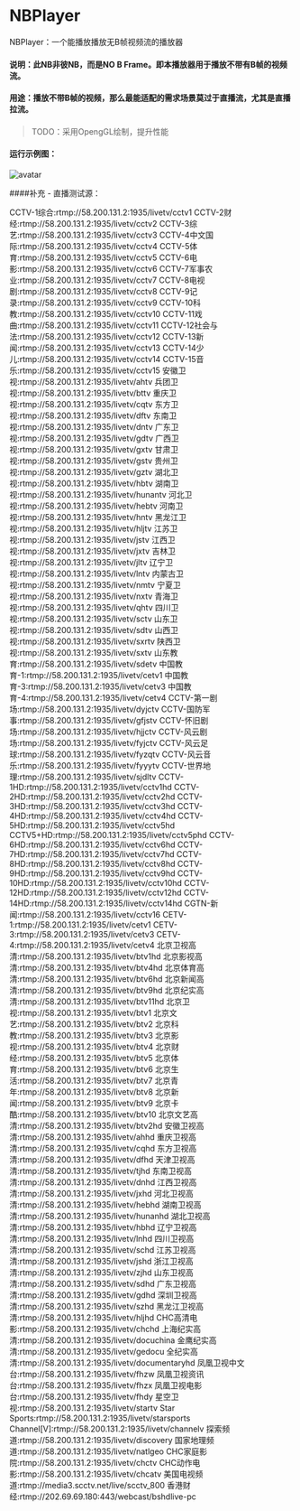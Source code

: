 # NBPlayer
NBPlayer：一个能播放播放无B帧视频流的播放器

#### 说明：此NB非彼NB，而是NO B Frame。即本播放器用于播放不带有B帧的视频流。


#### 用途：播放不带B帧的视频，那么最能适配的需求场景莫过于直播流，尤其是直播拉流。

#### 

> TODO：采用OpengGL绘制，提升性能


#### 运行示例图：
![avatar](https://github.com/renhui/NBPlayer/blob/master/NBPlayer/Screenshot.png)



####补充  - 直播测试源：

CCTV-1综合:rtmp://58.200.131.2:1935/livetv/cctv1
CCTV-2财经:rtmp://58.200.131.2:1935/livetv/cctv2
CCTV-3综艺:rtmp://58.200.131.2:1935/livetv/cctv3
CCTV-4中文国际:rtmp://58.200.131.2:1935/livetv/cctv4
CCTV-5体育:rtmp://58.200.131.2:1935/livetv/cctv5
CCTV-6电影:rtmp://58.200.131.2:1935/livetv/cctv6
CCTV-7军事农业:rtmp://58.200.131.2:1935/livetv/cctv7
CCTV-8电视剧:rtmp://58.200.131.2:1935/livetv/cctv8
CCTV-9记录:rtmp://58.200.131.2:1935/livetv/cctv9
CCTV-10科教:rtmp://58.200.131.2:1935/livetv/cctv10
CCTV-11戏曲:rtmp://58.200.131.2:1935/livetv/cctv11
CCTV-12社会与法:rtmp://58.200.131.2:1935/livetv/cctv12
CCTV-13新闻:rtmp://58.200.131.2:1935/livetv/cctv13
CCTV-14少儿:rtmp://58.200.131.2:1935/livetv/cctv14
CCTV-15音乐:rtmp://58.200.131.2:1935/livetv/cctv15
安徽卫视:rtmp://58.200.131.2:1935/livetv/ahtv
兵团卫视:rtmp://58.200.131.2:1935/livetv/bttv
重庆卫视:rtmp://58.200.131.2:1935/livetv/cqtv
东方卫视:rtmp://58.200.131.2:1935/livetv/dftv
东南卫视:rtmp://58.200.131.2:1935/livetv/dntv
广东卫视:rtmp://58.200.131.2:1935/livetv/gdtv
广西卫视:rtmp://58.200.131.2:1935/livetv/gxtv
甘肃卫视:rtmp://58.200.131.2:1935/livetv/gstv
贵州卫视:rtmp://58.200.131.2:1935/livetv/gztv
湖北卫视:rtmp://58.200.131.2:1935/livetv/hbtv
湖南卫视:rtmp://58.200.131.2:1935/livetv/hunantv
河北卫视:rtmp://58.200.131.2:1935/livetv/hebtv
河南卫视:rtmp://58.200.131.2:1935/livetv/hntv
黑龙江卫视:rtmp://58.200.131.2:1935/livetv/hljtv
江苏卫视:rtmp://58.200.131.2:1935/livetv/jstv
江西卫视:rtmp://58.200.131.2:1935/livetv/jxtv
吉林卫视:rtmp://58.200.131.2:1935/livetv/jltv
辽宁卫视:rtmp://58.200.131.2:1935/livetv/lntv
内蒙古卫视:rtmp://58.200.131.2:1935/livetv/nmtv
宁夏卫视:rtmp://58.200.131.2:1935/livetv/nxtv
青海卫视:rtmp://58.200.131.2:1935/livetv/qhtv
四川卫视:rtmp://58.200.131.2:1935/livetv/sctv
山东卫视:rtmp://58.200.131.2:1935/livetv/sdtv
山西卫视:rtmp://58.200.131.2:1935/livetv/sxrtv
陕西卫视:rtmp://58.200.131.2:1935/livetv/sxtv
山东教育:rtmp://58.200.131.2:1935/livetv/sdetv
中国教育-1:rtmp://58.200.131.2:1935/livetv/cetv1
中国教育-3:rtmp://58.200.131.2:1935/livetv/cetv3
中国教育-4:rtmp://58.200.131.2:1935/livetv/cetv4
CCTV-第一剧场:rtmp://58.200.131.2:1935/livetv/dyjctv
CCTV-国防军事:rtmp://58.200.131.2:1935/livetv/gfjstv
CCTV-怀旧剧场:rtmp://58.200.131.2:1935/livetv/hjjctv
CCTV-风云剧场:rtmp://58.200.131.2:1935/livetv/fyjctv
CCTV-风云足球:rtmp://58.200.131.2:1935/livetv/fyzqtv
CCTV-风云音乐:rtmp://58.200.131.2:1935/livetv/fyyytv
CCTV-世界地理:rtmp://58.200.131.2:1935/livetv/sjdltv
CCTV-1HD:rtmp://58.200.131.2:1935/livetv/cctv1hd
CCTV-2HD:rtmp://58.200.131.2:1935/livetv/cctv2hd
CCTV-3HD:rtmp://58.200.131.2:1935/livetv/cctv3hd
CCTV-4HD:rtmp://58.200.131.2:1935/livetv/cctv4hd
CCTV-5HD:rtmp://58.200.131.2:1935/livetv/cctv5hd
CCTV5+HD:rtmp://58.200.131.2:1935/livetv/cctv5phd
CCTV-6HD:rtmp://58.200.131.2:1935/livetv/cctv6hd
CCTV-7HD:rtmp://58.200.131.2:1935/livetv/cctv7hd
CCTV-8HD:rtmp://58.200.131.2:1935/livetv/cctv8hd
CCTV-9HD:rtmp://58.200.131.2:1935/livetv/cctv9hd
CCTV-10HD:rtmp://58.200.131.2:1935/livetv/cctv10hd
CCTV-12HD:rtmp://58.200.131.2:1935/livetv/cctv12hd
CCTV-14HD:rtmp://58.200.131.2:1935/livetv/cctv14hd
CGTN-新闻:rtmp://58.200.131.2:1935/livetv/cctv16
CETV-1:rtmp://58.200.131.2:1935/livetv/cetv1
CETV-3:rtmp://58.200.131.2:1935/livetv/cetv3
CETV-4:rtmp://58.200.131.2:1935/livetv/cetv4
北京卫视高清:rtmp://58.200.131.2:1935/livetv/btv1hd
北京影视高清:rtmp://58.200.131.2:1935/livetv/btv4hd
北京体育高清:rtmp://58.200.131.2:1935/livetv/btv6hd
北京新闻高清:rtmp://58.200.131.2:1935/livetv/btv9hd
北京纪实高清:rtmp://58.200.131.2:1935/livetv/btv11hd
北京卫视:rtmp://58.200.131.2:1935/livetv/btv1
北京文艺:rtmp://58.200.131.2:1935/livetv/btv2
北京科教:rtmp://58.200.131.2:1935/livetv/btv3
北京影视:rtmp://58.200.131.2:1935/livetv/btv4
北京财经:rtmp://58.200.131.2:1935/livetv/btv5
北京体育:rtmp://58.200.131.2:1935/livetv/btv6
北京生活:rtmp://58.200.131.2:1935/livetv/btv7
北京青年:rtmp://58.200.131.2:1935/livetv/btv8
北京新闻:rtmp://58.200.131.2:1935/livetv/btv9
北京卡酷:rtmp://58.200.131.2:1935/livetv/btv10
北京文艺高清:rtmp://58.200.131.2:1935/livetv/btv2hd
安徽卫视高清:rtmp://58.200.131.2:1935/livetv/ahhd
重庆卫视高清:rtmp://58.200.131.2:1935/livetv/cqhd
东方卫视高清:rtmp://58.200.131.2:1935/livetv/dfhd
天津卫视高清:rtmp://58.200.131.2:1935/livetv/tjhd
东南卫视高清:rtmp://58.200.131.2:1935/livetv/dnhd
江西卫视高清:rtmp://58.200.131.2:1935/livetv/jxhd
河北卫视高清:rtmp://58.200.131.2:1935/livetv/hebhd
湖南卫视高清:rtmp://58.200.131.2:1935/livetv/hunanhd
湖北卫视高清:rtmp://58.200.131.2:1935/livetv/hbhd
辽宁卫视高清:rtmp://58.200.131.2:1935/livetv/lnhd
四川卫视高清:rtmp://58.200.131.2:1935/livetv/schd
江苏卫视高清:rtmp://58.200.131.2:1935/livetv/jshd
浙江卫视高清:rtmp://58.200.131.2:1935/livetv/zjhd
山东卫视高清:rtmp://58.200.131.2:1935/livetv/sdhd
广东卫视高清:rtmp://58.200.131.2:1935/livetv/gdhd
深圳卫视高清:rtmp://58.200.131.2:1935/livetv/szhd
黑龙江卫视高清:rtmp://58.200.131.2:1935/livetv/hljhd
CHC高清电影:rtmp://58.200.131.2:1935/livetv/chchd
上海纪实高清:rtmp://58.200.131.2:1935/livetv/docuchina
金鹰纪实高清:rtmp://58.200.131.2:1935/livetv/gedocu
全纪实高清:rtmp://58.200.131.2:1935/livetv/documentaryhd
凤凰卫视中文台:rtmp://58.200.131.2:1935/livetv/fhzw
凤凰卫视资讯台:rtmp://58.200.131.2:1935/livetv/fhzx
凤凰卫视电影台:rtmp://58.200.131.2:1935/livetv/fhdy
星空卫视:rtmp://58.200.131.2:1935/livetv/startv
Star Sports:rtmp://58.200.131.2:1935/livetv/starsports
Channel[V]:rtmp://58.200.131.2:1935/livetv/channelv
探索频道:rtmp://58.200.131.2:1935/livetv/discovery
国家地理频道:rtmp://58.200.131.2:1935/livetv/natlgeo
CHC家庭影院:rtmp://58.200.131.2:1935/livetv/chctv
CHC动作电影:rtmp://58.200.131.2:1935/livetv/chcatv
美国电视频道:rtmp://media3.scctv.net/live/scctv_800
香港财经:rtmp://202.69.69.180:443/webcast/bshdlive-pc 

